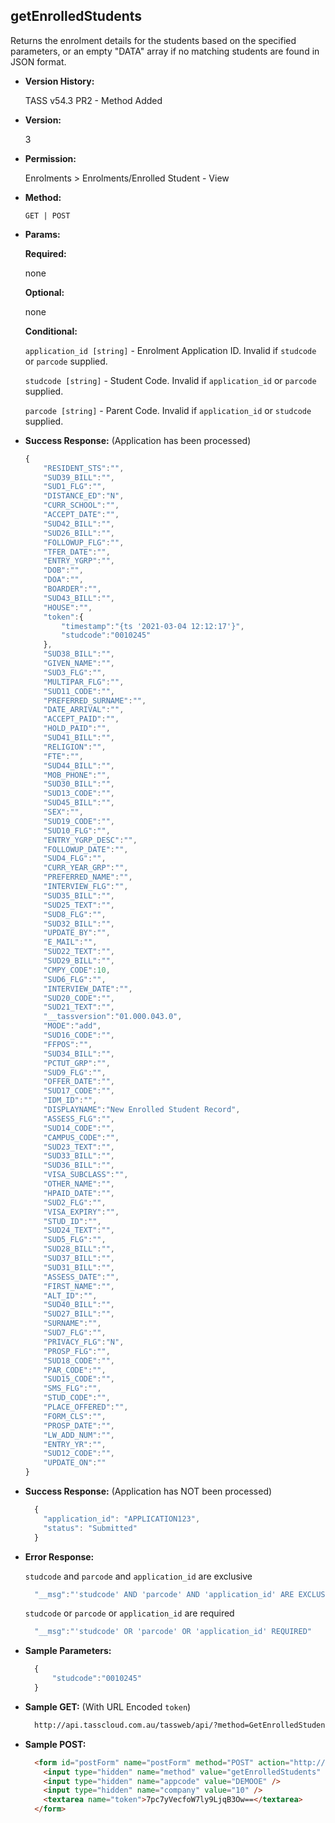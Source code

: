 **getEnrolledStudents**
----
  Returns the enrolment details for the students based on the specified parameters, or an empty "DATA" array if no matching students are found in JSON format.

* **Version History:**

    TASS v54.3 PR2 - Method Added

* **Version:**

  3

* **Permission:**

    Enrolments > Enrolments/Enrolled Student - View

* **Method:**

  `GET | POST`
  
*  **Params:**

   **Required:**
 
   none

   **Optional:**

   none

   **Conditional:**

   `application_id [string]` - Enrolment Application ID. Invalid if `studcode` or `parcode` supplied.

   `studcode [string]` - Student Code. Invalid if `application_id` or `parcode` supplied.

   `parcode [string]` - Parent Code. Invalid if `application_id` or `studcode` supplied.

* **Success Response:** (Application has been processed)

    ```javascript
    {
        "RESIDENT_STS":"",
        "SUD39_BILL":"",
        "SUD1_FLG":"",
        "DISTANCE_ED":"N",
        "CURR_SCHOOL":"",
        "ACCEPT_DATE":"",
        "SUD42_BILL":"",
        "SUD26_BILL":"",
        "FOLLOWUP_FLG":"",
        "TFER_DATE":"",
        "ENTRY_YGRP":"",
        "DOB":"",
        "DOA":"",
        "BOARDER":"",
        "SUD43_BILL":"",
        "HOUSE":"",
        "token":{
            "timestamp":"{ts '2021-03-04 12:12:17'}",
            "studcode":"0010245"
        },
        "SUD38_BILL":"",
        "GIVEN_NAME":"",
        "SUD3_FLG":"",
        "MULTIPAR_FLG":"",
        "SUD11_CODE":"",
        "PREFERRED_SURNAME":"",
        "DATE_ARRIVAL":"",
        "ACCEPT_PAID":"",
        "HOLD_PAID":"",
        "SUD41_BILL":"",
        "RELIGION":"",
        "FTE":"",
        "SUD44_BILL":"",
        "MOB_PHONE":"",
        "SUD30_BILL":"",
        "SUD13_CODE":"",
        "SUD45_BILL":"",
        "SEX":"",
        "SUD19_CODE":"",
        "SUD10_FLG":"",
        "ENTRY_YGRP_DESC":"",
        "FOLLOWUP_DATE":"",
        "SUD4_FLG":"",
        "CURR_YEAR_GRP":"",
        "PREFERRED_NAME":"",
        "INTERVIEW_FLG":"",
        "SUD35_BILL":"",
        "SUD25_TEXT":"",
        "SUD8_FLG":"",
        "SUD32_BILL":"",
        "UPDATE_BY":"",
        "E_MAIL":"",
        "SUD22_TEXT":"",
        "SUD29_BILL":"",
        "CMPY_CODE":10,
        "SUD6_FLG":"",
        "INTERVIEW_DATE":"",
        "SUD20_CODE":"",
        "SUD21_TEXT":"",
        "__tassversion":"01.000.043.0",
        "MODE":"add",
        "SUD16_CODE":"",
        "FFPOS":"",
        "SUD34_BILL":"",
        "PCTUT_GRP":"",
        "SUD9_FLG":"",
        "OFFER_DATE":"",
        "SUD17_CODE":"",
        "IDM_ID":"",
        "DISPLAYNAME":"New Enrolled Student Record",
        "ASSESS_FLG":"",
        "SUD14_CODE":"",
        "CAMPUS_CODE":"",
        "SUD23_TEXT":"",
        "SUD33_BILL":"",
        "SUD36_BILL":"",
        "VISA_SUBCLASS":"",
        "OTHER_NAME":"",
        "HPAID_DATE":"",
        "SUD2_FLG":"",
        "VISA_EXPIRY":"",
        "STUD_ID":"",
        "SUD24_TEXT":"",
        "SUD5_FLG":"",
        "SUD28_BILL":"",
        "SUD37_BILL":"",
        "SUD31_BILL":"",
        "ASSESS_DATE":"",
        "FIRST_NAME":"",
        "ALT_ID":"",
        "SUD40_BILL":"",
        "SUD27_BILL":"",
        "SURNAME":"",
        "SUD7_FLG":"",
        "PRIVACY_FLG":"N",
        "PROSP_FLG":"",
        "SUD18_CODE":"",
        "PAR_CODE":"",
        "SUD15_CODE":"",
        "SMS_FLG":"",
        "STUD_CODE":"",
        "PLACE_OFFERED":"",
        "FORM_CLS":"",
        "PROSP_DATE":"",
        "LW_ADD_NUM":"",
        "ENTRY_YR":"",
        "SUD12_CODE":"",
        "UPDATE_ON":""
    }
    ```
* **Success Response:** (Application has NOT been processed)

    ```javascript
      {
        "application_id": "APPLICATION123",
        "status": "Submitted"
      }
    ```
    
* **Error Response:**

    `studcode` and `parcode` and `application_id` are exclusive
    ```javascript
      "__msg":"'studcode' AND 'parcode' AND 'application_id' ARE EXCLUSIVE"
    ```
    
    `studcode` or `parcode` or `application_id` are required
    ```javascript
      "__msg":"'studcode' OR 'parcode' OR 'application_id' REQUIRED"
    ```
    
* **Sample Parameters:**

  ```javascript
    {
        "studcode":"0010245"
    }
  ```

* **Sample GET:** (With URL Encoded `token`)

  ```HTML
    http://api.tasscloud.com.au/tassweb/api/?method=GetEnrolledStudents&appcode=DEMOOE&company=10&token=7pc7yVecfoW7ly9LjqB3Ow%3D%3D
  ```
  
* **Sample POST:**

  ```HTML
    <form id="postForm" name="postForm" method="POST" action="http://api.tasscloud.com.au/tassweb/api/">
      <input type="hidden" name="method" value="getEnrolledStudents" />
      <input type="hidden" name="appcode" value="DEMOOE" />
      <input type="hidden" name="company" value="10" />
      <textarea name="token">7pc7yVecfoW7ly9LjqB3Ow==</textarea>
    </form>
  ```
